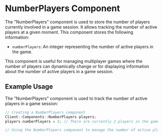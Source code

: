# NumberPlayers Component

The "NumberPlayers" component is used to store the number of players currently involved in a game session. It allows tracking the number of active players at a given moment. This component stores the following information:

- `numberPlayers`: An integer representing the number of active players in the game.

This component is useful for managing multiplayer games where the number of players can dynamically change or for displaying information about the number of active players in a game session.

## Example Usage

The "NumberPlayers" component is used to track the number of active players in a game session:

```cpp
// Creating a NumberPlayers component
Client::Components::NumberPlayers players;
players.numberPlayers = 2; // There are currently 2 players in the game session

// Using the NumberPlayers component to manage the number of active players
```